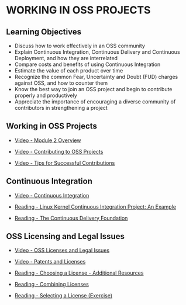 # WORKING IN OSS PROJECTS

## Learning Objectives

- Discuss how to work effectively in an OSS community
- Explain Continuous Integration, Continuous Delivery and Continuous Deployment, and how they are interrelated
- Compare costs and benefits of using Continuous Integration
- Estimate the value of each product over time
- Recognize the common Fear, Uncertainty and Doubt (FUD) charges against OSS, and how to counter them
- Know the best way to join an OSS project and begin to contribute properly and productively
- Appreciate the importance of encouraging a diverse community of contributors in strengthening a project

## Working in OSS Projects

- [Video - Module 2 Overview](https://www.coursera.org/learn/open-source-software-development-methods/lecture/biqL7/module-2-overview)

- [Video - Contributing to OSS Projects](https://www.coursera.org/learn/open-source-software-development-methods/lecture/WtjyE/contributing-to-oss-projects)

- [Video - Tips for Successful Contributions](https://www.coursera.org/learn/open-source-software-development-methods/lecture/utpaB/tips-for-successful-contributions)

## Continuous Integration

- [Video - Continuous Integration](https://www.coursera.org/learn/open-source-software-development-methods/lecture/7YB25/continuous-integration)

- [Reading - Linux Kernel Continuous Integration Project: An Example](https://www.coursera.org/learn/open-source-software-development-methods/supplement/K3t3U/linux-kernel-continuous-integration-project-an-example)

- [Reading - The Continuous Delivery Foundation](https://www.coursera.org/learn/open-source-software-development-methods/supplement/b5C1U/the-continuous-delivery-foundation)

## OSS Licensing and Legal Issues

- [Video - OSS Licenses and Legal Issues](https://www.coursera.org/learn/open-source-software-development-methods/lecture/o0Wcd/oss-licenses-and-legal-issues)

- [Video - Patents and Licenses](https://www.coursera.org/learn/open-source-software-development-methods/lecture/ciOTH/patents-and-licenses)

- [Reading - Choosing a License - Additional Resources](https://www.coursera.org/learn/open-source-software-development-methods/supplement/OsU5w/choosing-a-license-additional-resources)

- [Reading - Combining Licenses](https://www.coursera.org/learn/open-source-software-development-methods/supplement/wf4Jl/combining-licenses)

- [Reading - Selecting a License (Exercise)](http://oss-watch.ac.uk/apps/licdiff/)